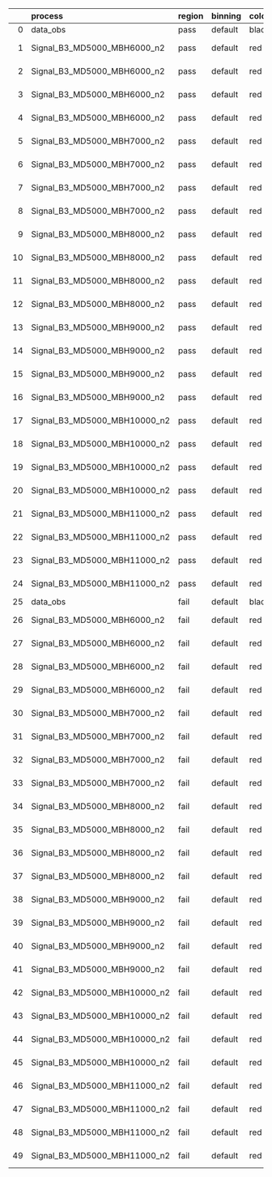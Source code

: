 |    | process                      | region   | binning   | color   | process_type   |   scale | variation   | source_filename                                                       | source_histname    | alias                        | title     |   combine_idx |     lnN |   shapes | syst_type   | direction   | variation_alias   |
|---:|:-----------------------------|:---------|:----------|:--------|:---------------|--------:|:------------|:----------------------------------------------------------------------|:-------------------|:-----------------------------|:----------|--------------:|--------:|---------:|:------------|:------------|:------------------|
|  0 | data_obs                     | pass     | default   | black   | DATA           |       1 | nominal     | ./histograms_for_2DAlphabet_v18//BH_Data.root                         | hpass              | Data                         | Data      |           nan | nan     |      nan | nan         | nan         | nan               |
|  1 | Signal_B3_MD5000_MBH6000_n2  | pass     | default   | red     | SIGNAL         |       1 | lumi        | ./histograms_for_2DAlphabet_v18//BH_Signal_B3_MD5000_MBH6000_n2.root  | hpass              | Signal_B3_MD5000_MBH6000_n2  | BH signal |           nan |   1.016 |      nan | lnN         | nan         | nan               |
|  2 | Signal_B3_MD5000_MBH6000_n2  | pass     | default   | red     | SIGNAL         |       1 | SVM         | ./histograms_for_2DAlphabet_v18//BH_Signal_B3_MD5000_MBH6000_n2.root  | hpass_SVMsyst_up   | Signal_B3_MD5000_MBH6000_n2  | BH signal |           nan | nan     |        1 | shapes      | Up          | SVMsyst           |
|  3 | Signal_B3_MD5000_MBH6000_n2  | pass     | default   | red     | SIGNAL         |       1 | SVM         | ./histograms_for_2DAlphabet_v18//BH_Signal_B3_MD5000_MBH6000_n2.root  | hpass_SVMsyst_down | Signal_B3_MD5000_MBH6000_n2  | BH signal |           nan | nan     |        1 | shapes      | Down        | SVMsyst           |
|  4 | Signal_B3_MD5000_MBH6000_n2  | pass     | default   | red     | SIGNAL         |       1 | nominal     | ./histograms_for_2DAlphabet_v18//BH_Signal_B3_MD5000_MBH6000_n2.root  | hpass              | Signal_B3_MD5000_MBH6000_n2  | BH signal |           nan | nan     |      nan | nan         | nan         | nan               |
|  5 | Signal_B3_MD5000_MBH7000_n2  | pass     | default   | red     | SIGNAL         |       1 | lumi        | ./histograms_for_2DAlphabet_v18//BH_Signal_B3_MD5000_MBH7000_n2.root  | hpass              | Signal_B3_MD5000_MBH7000_n2  | BH signal |           nan |   1.016 |      nan | lnN         | nan         | nan               |
|  6 | Signal_B3_MD5000_MBH7000_n2  | pass     | default   | red     | SIGNAL         |       1 | SVM         | ./histograms_for_2DAlphabet_v18//BH_Signal_B3_MD5000_MBH7000_n2.root  | hpass_SVMsyst_up   | Signal_B3_MD5000_MBH7000_n2  | BH signal |           nan | nan     |        1 | shapes      | Up          | SVMsyst           |
|  7 | Signal_B3_MD5000_MBH7000_n2  | pass     | default   | red     | SIGNAL         |       1 | SVM         | ./histograms_for_2DAlphabet_v18//BH_Signal_B3_MD5000_MBH7000_n2.root  | hpass_SVMsyst_down | Signal_B3_MD5000_MBH7000_n2  | BH signal |           nan | nan     |        1 | shapes      | Down        | SVMsyst           |
|  8 | Signal_B3_MD5000_MBH7000_n2  | pass     | default   | red     | SIGNAL         |       1 | nominal     | ./histograms_for_2DAlphabet_v18//BH_Signal_B3_MD5000_MBH7000_n2.root  | hpass              | Signal_B3_MD5000_MBH7000_n2  | BH signal |           nan | nan     |      nan | nan         | nan         | nan               |
|  9 | Signal_B3_MD5000_MBH8000_n2  | pass     | default   | red     | SIGNAL         |       1 | lumi        | ./histograms_for_2DAlphabet_v18//BH_Signal_B3_MD5000_MBH8000_n2.root  | hpass              | Signal_B3_MD5000_MBH8000_n2  | BH signal |           nan |   1.016 |      nan | lnN         | nan         | nan               |
| 10 | Signal_B3_MD5000_MBH8000_n2  | pass     | default   | red     | SIGNAL         |       1 | SVM         | ./histograms_for_2DAlphabet_v18//BH_Signal_B3_MD5000_MBH8000_n2.root  | hpass_SVMsyst_up   | Signal_B3_MD5000_MBH8000_n2  | BH signal |           nan | nan     |        1 | shapes      | Up          | SVMsyst           |
| 11 | Signal_B3_MD5000_MBH8000_n2  | pass     | default   | red     | SIGNAL         |       1 | SVM         | ./histograms_for_2DAlphabet_v18//BH_Signal_B3_MD5000_MBH8000_n2.root  | hpass_SVMsyst_down | Signal_B3_MD5000_MBH8000_n2  | BH signal |           nan | nan     |        1 | shapes      | Down        | SVMsyst           |
| 12 | Signal_B3_MD5000_MBH8000_n2  | pass     | default   | red     | SIGNAL         |       1 | nominal     | ./histograms_for_2DAlphabet_v18//BH_Signal_B3_MD5000_MBH8000_n2.root  | hpass              | Signal_B3_MD5000_MBH8000_n2  | BH signal |           nan | nan     |      nan | nan         | nan         | nan               |
| 13 | Signal_B3_MD5000_MBH9000_n2  | pass     | default   | red     | SIGNAL         |       1 | lumi        | ./histograms_for_2DAlphabet_v18//BH_Signal_B3_MD5000_MBH9000_n2.root  | hpass              | Signal_B3_MD5000_MBH9000_n2  | BH signal |           nan |   1.016 |      nan | lnN         | nan         | nan               |
| 14 | Signal_B3_MD5000_MBH9000_n2  | pass     | default   | red     | SIGNAL         |       1 | SVM         | ./histograms_for_2DAlphabet_v18//BH_Signal_B3_MD5000_MBH9000_n2.root  | hpass_SVMsyst_up   | Signal_B3_MD5000_MBH9000_n2  | BH signal |           nan | nan     |        1 | shapes      | Up          | SVMsyst           |
| 15 | Signal_B3_MD5000_MBH9000_n2  | pass     | default   | red     | SIGNAL         |       1 | SVM         | ./histograms_for_2DAlphabet_v18//BH_Signal_B3_MD5000_MBH9000_n2.root  | hpass_SVMsyst_down | Signal_B3_MD5000_MBH9000_n2  | BH signal |           nan | nan     |        1 | shapes      | Down        | SVMsyst           |
| 16 | Signal_B3_MD5000_MBH9000_n2  | pass     | default   | red     | SIGNAL         |       1 | nominal     | ./histograms_for_2DAlphabet_v18//BH_Signal_B3_MD5000_MBH9000_n2.root  | hpass              | Signal_B3_MD5000_MBH9000_n2  | BH signal |           nan | nan     |      nan | nan         | nan         | nan               |
| 17 | Signal_B3_MD5000_MBH10000_n2 | pass     | default   | red     | SIGNAL         |       1 | lumi        | ./histograms_for_2DAlphabet_v18//BH_Signal_B3_MD5000_MBH10000_n2.root | hpass              | Signal_B3_MD5000_MBH10000_n2 | BH signal |           nan |   1.016 |      nan | lnN         | nan         | nan               |
| 18 | Signal_B3_MD5000_MBH10000_n2 | pass     | default   | red     | SIGNAL         |       1 | SVM         | ./histograms_for_2DAlphabet_v18//BH_Signal_B3_MD5000_MBH10000_n2.root | hpass_SVMsyst_up   | Signal_B3_MD5000_MBH10000_n2 | BH signal |           nan | nan     |        1 | shapes      | Up          | SVMsyst           |
| 19 | Signal_B3_MD5000_MBH10000_n2 | pass     | default   | red     | SIGNAL         |       1 | SVM         | ./histograms_for_2DAlphabet_v18//BH_Signal_B3_MD5000_MBH10000_n2.root | hpass_SVMsyst_down | Signal_B3_MD5000_MBH10000_n2 | BH signal |           nan | nan     |        1 | shapes      | Down        | SVMsyst           |
| 20 | Signal_B3_MD5000_MBH10000_n2 | pass     | default   | red     | SIGNAL         |       1 | nominal     | ./histograms_for_2DAlphabet_v18//BH_Signal_B3_MD5000_MBH10000_n2.root | hpass              | Signal_B3_MD5000_MBH10000_n2 | BH signal |           nan | nan     |      nan | nan         | nan         | nan               |
| 21 | Signal_B3_MD5000_MBH11000_n2 | pass     | default   | red     | SIGNAL         |       1 | lumi        | ./histograms_for_2DAlphabet_v18//BH_Signal_B3_MD5000_MBH11000_n2.root | hpass              | Signal_B3_MD5000_MBH11000_n2 | BH signal |           nan |   1.016 |      nan | lnN         | nan         | nan               |
| 22 | Signal_B3_MD5000_MBH11000_n2 | pass     | default   | red     | SIGNAL         |       1 | SVM         | ./histograms_for_2DAlphabet_v18//BH_Signal_B3_MD5000_MBH11000_n2.root | hpass_SVMsyst_up   | Signal_B3_MD5000_MBH11000_n2 | BH signal |           nan | nan     |        1 | shapes      | Up          | SVMsyst           |
| 23 | Signal_B3_MD5000_MBH11000_n2 | pass     | default   | red     | SIGNAL         |       1 | SVM         | ./histograms_for_2DAlphabet_v18//BH_Signal_B3_MD5000_MBH11000_n2.root | hpass_SVMsyst_down | Signal_B3_MD5000_MBH11000_n2 | BH signal |           nan | nan     |        1 | shapes      | Down        | SVMsyst           |
| 24 | Signal_B3_MD5000_MBH11000_n2 | pass     | default   | red     | SIGNAL         |       1 | nominal     | ./histograms_for_2DAlphabet_v18//BH_Signal_B3_MD5000_MBH11000_n2.root | hpass              | Signal_B3_MD5000_MBH11000_n2 | BH signal |           nan | nan     |      nan | nan         | nan         | nan               |
| 25 | data_obs                     | fail     | default   | black   | DATA           |       1 | nominal     | ./histograms_for_2DAlphabet_v18//BH_Data.root                         | hfail              | Data                         | Data      |           nan | nan     |      nan | nan         | nan         | nan               |
| 26 | Signal_B3_MD5000_MBH6000_n2  | fail     | default   | red     | SIGNAL         |       1 | lumi        | ./histograms_for_2DAlphabet_v18//BH_Signal_B3_MD5000_MBH6000_n2.root  | hfail              | Signal_B3_MD5000_MBH6000_n2  | BH signal |           nan |   1.016 |      nan | lnN         | nan         | nan               |
| 27 | Signal_B3_MD5000_MBH6000_n2  | fail     | default   | red     | SIGNAL         |       1 | SVM         | ./histograms_for_2DAlphabet_v18//BH_Signal_B3_MD5000_MBH6000_n2.root  | hfail_SVMsyst_up   | Signal_B3_MD5000_MBH6000_n2  | BH signal |           nan | nan     |        1 | shapes      | Up          | SVMsyst           |
| 28 | Signal_B3_MD5000_MBH6000_n2  | fail     | default   | red     | SIGNAL         |       1 | SVM         | ./histograms_for_2DAlphabet_v18//BH_Signal_B3_MD5000_MBH6000_n2.root  | hfail_SVMsyst_down | Signal_B3_MD5000_MBH6000_n2  | BH signal |           nan | nan     |        1 | shapes      | Down        | SVMsyst           |
| 29 | Signal_B3_MD5000_MBH6000_n2  | fail     | default   | red     | SIGNAL         |       1 | nominal     | ./histograms_for_2DAlphabet_v18//BH_Signal_B3_MD5000_MBH6000_n2.root  | hfail              | Signal_B3_MD5000_MBH6000_n2  | BH signal |           nan | nan     |      nan | nan         | nan         | nan               |
| 30 | Signal_B3_MD5000_MBH7000_n2  | fail     | default   | red     | SIGNAL         |       1 | lumi        | ./histograms_for_2DAlphabet_v18//BH_Signal_B3_MD5000_MBH7000_n2.root  | hfail              | Signal_B3_MD5000_MBH7000_n2  | BH signal |           nan |   1.016 |      nan | lnN         | nan         | nan               |
| 31 | Signal_B3_MD5000_MBH7000_n2  | fail     | default   | red     | SIGNAL         |       1 | SVM         | ./histograms_for_2DAlphabet_v18//BH_Signal_B3_MD5000_MBH7000_n2.root  | hfail_SVMsyst_up   | Signal_B3_MD5000_MBH7000_n2  | BH signal |           nan | nan     |        1 | shapes      | Up          | SVMsyst           |
| 32 | Signal_B3_MD5000_MBH7000_n2  | fail     | default   | red     | SIGNAL         |       1 | SVM         | ./histograms_for_2DAlphabet_v18//BH_Signal_B3_MD5000_MBH7000_n2.root  | hfail_SVMsyst_down | Signal_B3_MD5000_MBH7000_n2  | BH signal |           nan | nan     |        1 | shapes      | Down        | SVMsyst           |
| 33 | Signal_B3_MD5000_MBH7000_n2  | fail     | default   | red     | SIGNAL         |       1 | nominal     | ./histograms_for_2DAlphabet_v18//BH_Signal_B3_MD5000_MBH7000_n2.root  | hfail              | Signal_B3_MD5000_MBH7000_n2  | BH signal |           nan | nan     |      nan | nan         | nan         | nan               |
| 34 | Signal_B3_MD5000_MBH8000_n2  | fail     | default   | red     | SIGNAL         |       1 | lumi        | ./histograms_for_2DAlphabet_v18//BH_Signal_B3_MD5000_MBH8000_n2.root  | hfail              | Signal_B3_MD5000_MBH8000_n2  | BH signal |           nan |   1.016 |      nan | lnN         | nan         | nan               |
| 35 | Signal_B3_MD5000_MBH8000_n2  | fail     | default   | red     | SIGNAL         |       1 | SVM         | ./histograms_for_2DAlphabet_v18//BH_Signal_B3_MD5000_MBH8000_n2.root  | hfail_SVMsyst_up   | Signal_B3_MD5000_MBH8000_n2  | BH signal |           nan | nan     |        1 | shapes      | Up          | SVMsyst           |
| 36 | Signal_B3_MD5000_MBH8000_n2  | fail     | default   | red     | SIGNAL         |       1 | SVM         | ./histograms_for_2DAlphabet_v18//BH_Signal_B3_MD5000_MBH8000_n2.root  | hfail_SVMsyst_down | Signal_B3_MD5000_MBH8000_n2  | BH signal |           nan | nan     |        1 | shapes      | Down        | SVMsyst           |
| 37 | Signal_B3_MD5000_MBH8000_n2  | fail     | default   | red     | SIGNAL         |       1 | nominal     | ./histograms_for_2DAlphabet_v18//BH_Signal_B3_MD5000_MBH8000_n2.root  | hfail              | Signal_B3_MD5000_MBH8000_n2  | BH signal |           nan | nan     |      nan | nan         | nan         | nan               |
| 38 | Signal_B3_MD5000_MBH9000_n2  | fail     | default   | red     | SIGNAL         |       1 | lumi        | ./histograms_for_2DAlphabet_v18//BH_Signal_B3_MD5000_MBH9000_n2.root  | hfail              | Signal_B3_MD5000_MBH9000_n2  | BH signal |           nan |   1.016 |      nan | lnN         | nan         | nan               |
| 39 | Signal_B3_MD5000_MBH9000_n2  | fail     | default   | red     | SIGNAL         |       1 | SVM         | ./histograms_for_2DAlphabet_v18//BH_Signal_B3_MD5000_MBH9000_n2.root  | hfail_SVMsyst_up   | Signal_B3_MD5000_MBH9000_n2  | BH signal |           nan | nan     |        1 | shapes      | Up          | SVMsyst           |
| 40 | Signal_B3_MD5000_MBH9000_n2  | fail     | default   | red     | SIGNAL         |       1 | SVM         | ./histograms_for_2DAlphabet_v18//BH_Signal_B3_MD5000_MBH9000_n2.root  | hfail_SVMsyst_down | Signal_B3_MD5000_MBH9000_n2  | BH signal |           nan | nan     |        1 | shapes      | Down        | SVMsyst           |
| 41 | Signal_B3_MD5000_MBH9000_n2  | fail     | default   | red     | SIGNAL         |       1 | nominal     | ./histograms_for_2DAlphabet_v18//BH_Signal_B3_MD5000_MBH9000_n2.root  | hfail              | Signal_B3_MD5000_MBH9000_n2  | BH signal |           nan | nan     |      nan | nan         | nan         | nan               |
| 42 | Signal_B3_MD5000_MBH10000_n2 | fail     | default   | red     | SIGNAL         |       1 | lumi        | ./histograms_for_2DAlphabet_v18//BH_Signal_B3_MD5000_MBH10000_n2.root | hfail              | Signal_B3_MD5000_MBH10000_n2 | BH signal |           nan |   1.016 |      nan | lnN         | nan         | nan               |
| 43 | Signal_B3_MD5000_MBH10000_n2 | fail     | default   | red     | SIGNAL         |       1 | SVM         | ./histograms_for_2DAlphabet_v18//BH_Signal_B3_MD5000_MBH10000_n2.root | hfail_SVMsyst_up   | Signal_B3_MD5000_MBH10000_n2 | BH signal |           nan | nan     |        1 | shapes      | Up          | SVMsyst           |
| 44 | Signal_B3_MD5000_MBH10000_n2 | fail     | default   | red     | SIGNAL         |       1 | SVM         | ./histograms_for_2DAlphabet_v18//BH_Signal_B3_MD5000_MBH10000_n2.root | hfail_SVMsyst_down | Signal_B3_MD5000_MBH10000_n2 | BH signal |           nan | nan     |        1 | shapes      | Down        | SVMsyst           |
| 45 | Signal_B3_MD5000_MBH10000_n2 | fail     | default   | red     | SIGNAL         |       1 | nominal     | ./histograms_for_2DAlphabet_v18//BH_Signal_B3_MD5000_MBH10000_n2.root | hfail              | Signal_B3_MD5000_MBH10000_n2 | BH signal |           nan | nan     |      nan | nan         | nan         | nan               |
| 46 | Signal_B3_MD5000_MBH11000_n2 | fail     | default   | red     | SIGNAL         |       1 | lumi        | ./histograms_for_2DAlphabet_v18//BH_Signal_B3_MD5000_MBH11000_n2.root | hfail              | Signal_B3_MD5000_MBH11000_n2 | BH signal |           nan |   1.016 |      nan | lnN         | nan         | nan               |
| 47 | Signal_B3_MD5000_MBH11000_n2 | fail     | default   | red     | SIGNAL         |       1 | SVM         | ./histograms_for_2DAlphabet_v18//BH_Signal_B3_MD5000_MBH11000_n2.root | hfail_SVMsyst_up   | Signal_B3_MD5000_MBH11000_n2 | BH signal |           nan | nan     |        1 | shapes      | Up          | SVMsyst           |
| 48 | Signal_B3_MD5000_MBH11000_n2 | fail     | default   | red     | SIGNAL         |       1 | SVM         | ./histograms_for_2DAlphabet_v18//BH_Signal_B3_MD5000_MBH11000_n2.root | hfail_SVMsyst_down | Signal_B3_MD5000_MBH11000_n2 | BH signal |           nan | nan     |        1 | shapes      | Down        | SVMsyst           |
| 49 | Signal_B3_MD5000_MBH11000_n2 | fail     | default   | red     | SIGNAL         |       1 | nominal     | ./histograms_for_2DAlphabet_v18//BH_Signal_B3_MD5000_MBH11000_n2.root | hfail              | Signal_B3_MD5000_MBH11000_n2 | BH signal |           nan | nan     |      nan | nan         | nan         | nan               |